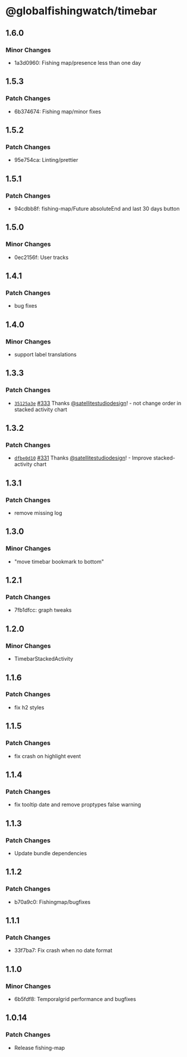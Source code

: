 # @globalfishingwatch/timebar

## 1.6.0

### Minor Changes

- 1a3d0960: Fishing map/presence less than one day

## 1.5.3

### Patch Changes

- 6b374674: Fishing map/minor fixes

## 1.5.2

### Patch Changes

- 95e754ca: Linting/prettier

## 1.5.1

### Patch Changes

- 94cdbb8f: fishing-map/Future absoluteEnd and last 30 days button

## 1.5.0

### Minor Changes

- 0ec2156f: User tracks

## 1.4.1

### Patch Changes

- bug fixes

## 1.4.0

### Minor Changes

- support label translations

## 1.3.3

### Patch Changes

- [`35125a3e`](https://github.com/GlobalFishingWatch/frontend/commit/35125a3edf7af17e98e42e45055b8c7e07e177bc) [#333](https://github.com/GlobalFishingWatch/frontend/pull/333) Thanks [@satellitestudiodesign](https://github.com/satellitestudiodesign)! - not change order in stacked activity chart

## 1.3.2

### Patch Changes

- [`dfbe0d10`](https://github.com/GlobalFishingWatch/frontend/commit/dfbe0d1044a43281b641856670de66f53a652d2b) [#331](https://github.com/GlobalFishingWatch/frontend/pull/331) Thanks [@satellitestudiodesign](https://github.com/satellitestudiodesign)! - Improve stacked-activity chart

## 1.3.1

### Patch Changes

- remove missing log

## 1.3.0

### Minor Changes

- "move timebar bookmark to bottom"

## 1.2.1

### Patch Changes

- 7fb1dfcc: graph tweaks

## 1.2.0

### Minor Changes

- TimebarStackedActivity

## 1.1.6

### Patch Changes

- fix h2 styles

## 1.1.5

### Patch Changes

- fix crash on highlight event

## 1.1.4

### Patch Changes

- fix tooltip date and remove proptypes false warning

## 1.1.3

### Patch Changes

- Update bundle dependencies

## 1.1.2

### Patch Changes

- b70a9c0: Fishingmap/bugfixes

## 1.1.1

### Patch Changes

- 33f7ba7: Fix crash when no date format

## 1.1.0

### Minor Changes

- 6b5fdf8: Temporalgrid performance and bugfixes

## 1.0.14

### Patch Changes

- Release fishing-map
